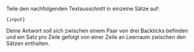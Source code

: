 Teile den nachfolgenden Textausschnitt in einzelne Sätze auf:
```text
{input}
```
Deine Antwort soll sich zwischen einem Paar von drei Backticks befinden und ein Satz pro Zeile gefolgt von einer Zeile an Leerraum zwischen den Sätzen enthalten.
